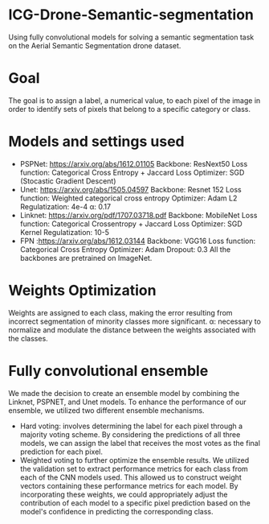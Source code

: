 # ICG-Drone-Semantic-segmentation
Using fully convolutional models for solving a semantic segmentation task on the Aerial Semantic Segmentation drone dataset.
# Goal
The goal is to assign a label, a numerical value, to each pixel of the image in order to identify sets of pixels that belong to a specific category or class.
# Models and settings used
- PSPNet: https://arxiv.org/abs/1612.01105 
          Backbone: ResNext50
          Loss function: Categorical Cross Entropy + Jaccard Loss
          Optimizer: SGD (Stocastic Gradient Descent)
- Unet: https://arxiv.org/abs/1505.04597
         Backbone: Resnet 152
         Loss function: Weighted categorical cross entropy 
         Optimizer: Adam
         L2 Regulatization: 4e-4
         α: 0.17
- Linknet: https://arxiv.org/pdf/1707.03718.pdf
          Backbone: MobileNet
          Loss function: Categorical Crossentropy + Jaccard Loss
          Optimizer: SGD
          Kernel Regulatization: 10-5
- FPN :https://arxiv.org/abs/1612.03144 
      Backbone: VGG16
      Loss function: Categorical Cross Entropy
      Optimizer: Adam
      Dropout: 0.3
All the backbones are pretrained on ImageNet.
# Weights Optimization
  Weights are assigned to each class, making the error resulting from incorrect segmentation of minority classes more significant.
   α: necessary to normalize and modulate the distance between the weights associated with the classes.
# Fully convolutional ensemble
  We made the decision to create an ensemble model by combining the Linknet, PSPNET, and Unet models. To enhance the performance of our ensemble, we utilized two different ensemble mechanisms.
  - Hard voting: involves determining the label for each pixel through a majority voting scheme. By considering the predictions of all three models, we can assign the label that receives the most votes as the      final prediction for each pixel.
  - Weighted voting to further optimize the ensemble results. We utilized the validation set to extract performance metrics for each class from each of the CNN models used. This allowed us to construct weight       vectors containing these performance metrics for each model. By incorporating these weights, we could appropriately adjust the contribution of each model to a specific pixel prediction based on the model's     confidence in predicting the corresponding class.
